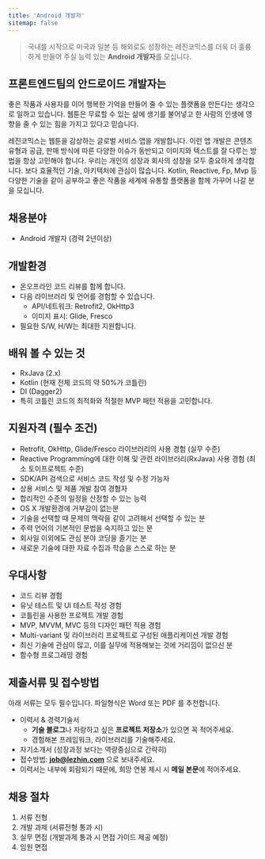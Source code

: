 ```yaml
---
title: 'Android 개발자'
sitemap: false
---
```

> 국내를 시작으로 미국과 일본 등 해외로도 성장하는 레진코믹스를 더욱 더 훌륭하게 만들어 주실
> 능력 있는 **Android 개발자**를 모십니다.

## 프론트엔드팀의 안드로이드 개발자는

좋은 작품과 사용자를 이어 행복한 기억을 만들어 줄 수 있는 플랫폼을 만든다는 생각으로 일하고 있습니다. 
웹툰은 무료할 수 있는 삶에 생기를 불어넣고 한 사람의 인생에 영향을 줄 수 있는 힘을 가지고 있다고 믿습니다.

레진코믹스는 웹툰을 감상하는 글로벌 서비스 앱을 개발합니다.
이런 앱 개발은 콘텐츠 유형과 공급, 판매 방식에 따른 다양한 이슈가 동반되고 이미지와 텍스트를 잘 다루는 방법을 항상 고민해야 합니다.
우리는 개인의 성장과 회사의 성장을 모두 중요하게 생각합니다. 보다 효율적인 기술, 아키텍처에 관심이 많습니다. 
Kotlin, Reactive, Fp, Mvp 등 다양한 기술을 같이 공부하고 좋은 작품을 세계에 유통할 플랫폼을 함께 가꾸어 나갈 분을 모십니다.

## 채용분야

- Android 개발자 (경력 2년이상)

## 개발환경 

- 온오프라인 코드 리뷰를 함께 합니다.
- 다음 라이브러리 및 언어를 경험할 수 있습니다.
  - API/네트워크: Retrofit2, OkHttp3
  - 이미지 표시: Glide, Fresco
- 필요한 S/W, H/W는 최대한 지원합니다.

## 배워 볼 수 있는 것

- RxJava (2.x)
- Kotlin (현재 전체 코드의 약 50%가 코틀린)
- DI (Dagger2)
- 특히 코틀린 코드의 최적화와 적절한 MVP 패턴 적용을 고민합니다.

## 지원자격 (필수 조건)

- Retrofit, OkHttp, Glide/Fresco 라이브러리의 사용 경험 (실무 수준)
- Reactive Programming에 대한 이해 및 관련 라이브러리(RxJava) 사용 경험 (최소 토이프로젝트 수준)
- SDK/API 검색으로 서비스 코드 작성 및 수정 가능자
- 상용 서비스 및 제품 개발 참여 경혐자 
- 합리적인 수준의 일정을 산정할 수 있는 능력
- OS X 개발환경에 거부감이 없는분 
- 기술을 선택할 때 문제의 맥락을 같이 고려해서 선택할 수 있는 분
- 주력 언어의 기본적인 문법을 숙지하고 있는 분
- 회사일 이외에도 관심 분야 코딩을 즐기는 분
- 새로운 기술에 대한 자료 수집과 학습을 스스로 하는 분

## 우대사항

- 코드 리뷰 경험
- 유닛 테스트 및 UI 테스트 작성 경험
- 코틀린을 사용한 프로젝트 개발 경험
- MVP, MVVM, MVC 등의 디자인 패턴 적용 경험
- Multi-variant 및 라이브러리 프로젝트로 구성된 애플리케이션 개발 경험
- 최신 기술에 관심이 많고, 이를 실무에 적용해보는 것에 거리낌이 없으신 분
- 함수형 프로그래밍 경험

## 제출서류 및 접수방법

아래 서류는 모두 필수입니다. 파일형식은 Word 또는 PDF 를 추천합니다.

- 이력서 & 경력기술서 
  - **기술 블로그**나 자랑하고 싶은 **프로젝트 저장소**가 있으면 꼭 적어주세요.
  - 경험해본 프레임워크, 라이브러리를 기술해주세요.
- 자기소개서 (성장과정 보다는 역량중심으로 간략히)
- 접수방법: **job@lezhin.com** 으로 보내주세요.
- 이력서는 내부에 회람되기 때문에, 희망 연봉 제시 시 **메일 본문**에 적어주세요.

## 채용 절차

1. 서류 전형
2. 개발 과제 (서류전형 통과 시)
3. 실무 면접 (개발과제 통과 시 면접 가이드 제공 예정)
4. 임원 면접 

